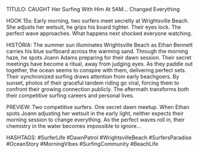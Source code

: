 TÍTULO: CAUGHT Her Surfing With Him At 5AM... Changed Everything

HOOK 15s:
Early morning, two surfers meet secretly at Wrightsville Beach. She adjusts her wetsuit, he grips his board tighter. Their eyes lock. The perfect wave approaches. What happens next shocked everyone watching.

HISTÓRIA:
The summer sun illuminates Wrightsville Beach as Ethan Bennett carries his blue surfboard across the warming sand. Through the morning haze, he spots Joann Adams preparing for their dawn session. Their secret meetings have become a ritual, away from judging eyes. As they paddle out together, the ocean seems to conspire with them, delivering perfect sets. Their synchronized surfing draws attention from early beachgoers. By sunset, photos of their graceful tandem riding go viral, forcing them to confront their growing connection publicly. The aftermath transforms both their competitive surfing careers and personal lives.

PREVIEW:
Two competitive surfers. One secret dawn meetup. When Ethan spots Joann adjusting her wetsuit in the early light, neither expects their morning session to change everything. As the perfect waves roll in, their chemistry in the water becomes impossible to ignore...

HASHTAGS:
#SurferLife #DawnPatrol #WrightsvilleBeach #SurfersParadise #OceanStory #MorningVibes #SurfingCommunity #BeachLife